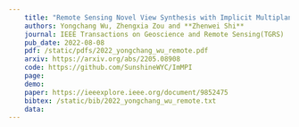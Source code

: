```yaml
---
    title: "Remote Sensing Novel View Synthesis with Implicit Multiplane Representations"
    authors: Yongchang Wu, Zhengxia Zou and **Zhenwei Shi**
    journal: IEEE Transactions on Geoscience and Remote Sensing(TGRS)
    pub_date: 2022-08-08
    pdf: /static/pdfs/2022_yongchang_wu_remote.pdf
    arxiv: https://arxiv.org/abs/2205.08908
    code: https://github.com/SunshineWYC/ImMPI
    page: 
    demo: 
    paper: https://ieeexplore.ieee.org/document/9852475
    bibtex: /static/bib/2022_yongchang_wu_remote.txt
    data:
---
```


